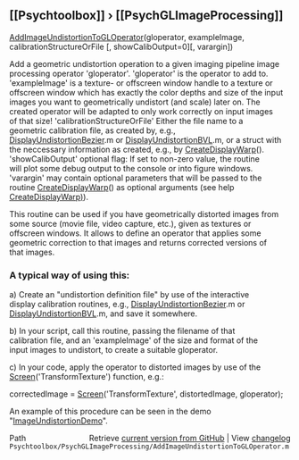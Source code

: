 ## [[Psychtoolbox]] &#8250; [[PsychGLImageProcessing]]

[AddImageUndistortionToGLOperator](AddImageUndistortionToGLOperator)(gloperator, exampleImage, calibrationStructureOrFile [, showCalibOutput=0][, varargin])  
  
Add a geometric undistortion operation to a given imaging pipeline image  
processing operator 'gloperator'. 'gloperator' is the operator to add to.  
'exampleImage' is a texture- or offscreen window handle to a texture or  
offscreen window which has exactly the color depths and size of the input  
images you want to geometrically undistort (and scale) later on. The  
created operator will be adapted to only work correctly on input images  
of that size! 'calibrationStructureOrFile' Either the file name to a  
geometric calibration file, as created by, e.g.,  
[DisplayUndistortionBezier](DisplayUndistortionBezier).m or [DisplayUndistortionBVL](DisplayUndistortionBVL).m, or a struct with  
the neccessary information as created, e.g., by [CreateDisplayWarp](CreateDisplayWarp)().  
'showCalibOutput' optional flag: If set to non-zero value, the routine  
will plot some debug output to the console or into figure windows.  
'varargin' may contain optional parameters that will be passed to the  
routine [CreateDisplayWarp](CreateDisplayWarp)() as optional arguments (see help  
[CreateDisplayWarp)](CreateDisplayWarp)).  
  
This routine can be used if you have geometrically distorted images from  
some source (movie file, video capture, etc.), given as textures or  
offscreen windows. It allows to define an operator that applies some  
geometric correction to that images and returns corrected versions of  
that images.  
  
### A typical way of using this:  
  
a) Create an "undistortion definition file" by use of the interactive  
display calibration routines, e.g., [DisplayUndistortionBezier](DisplayUndistortionBezier).m or  
[DisplayUndistortionBVL](DisplayUndistortionBVL).m, and save it somewhere.  
  
b) In your script, call this routine, passing the filename of that  
calibration file, and an 'exampleImage' of the size and format of the  
input images to undistort, to create a suitable gloperator.  
  
c) In your code, apply the operator to distorted images by use of the  
[Screen](Screen)('TransformTexture') function, e.g.:  
  
correctedImage = [Screen](Screen)('TransformTexture', distortedImage, gloperator);  
  
An example of this procedure can be seen in the demo  
"[ImageUndistortionDemo](ImageUndistortionDemo)".  
  




<div class="code_header" style="text-align:right;">
  <span style="float:left;">Path&nbsp;&nbsp;</span> <span class="counter">Retrieve <a href=
  "https://raw.github.com/Psychtoolbox-3/Psychtoolbox-3/beta/Psychtoolbox/PsychGLImageProcessing/AddImageUndistortionToGLOperator.m">current version from GitHub</a> | View <a href=
  "https://github.com/Psychtoolbox-3/Psychtoolbox-3/commits/beta/Psychtoolbox/PsychGLImageProcessing/AddImageUndistortionToGLOperator.m">changelog</a></span>
</div>
<div class="code">
  <code>Psychtoolbox/PsychGLImageProcessing/AddImageUndistortionToGLOperator.m</code>
</div>

